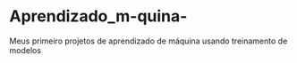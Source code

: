# Aprendizado_m-quina-
Meus primeiro projetos de aprendizado de máquina usando treinamento de modelos 
